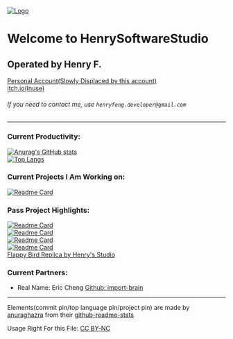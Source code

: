 [![Logo](https://user-images.githubusercontent.com/86927130/141529514-38cd9f88-7590-4241-92b0-9be5146b8c0b.png)](https://github.com/HenrySoftwareStudio)
# Welcome to HenrySoftwareStudio
## Operated by Henry F.
[Personal Account(Slowly Displaced by this account)](https://github.com/HenryFeng2)\
[itch.io(Inuse)](https://henrys-studio.itch.io/)
###### If you need to contact me, use `henryfeng.developer@gmail.com`
---
### Current Productivity:
[![Anurag's GitHub stats](https://github-readme-stats.vercel.app/api?username=HenrySoftwareStudio)](https://github.com/HenrySoftwareStudio?tab=repositories)\
[![Top Langs](https://github-readme-stats.vercel.app/api/top-langs/?username=HenrySoftwareStudio&layout=compact)](https://github.com/HenrySoftwareStudio?tab=repositories)
### Current Projects I Am Working on:
[![Readme Card](https://github-readme-stats.vercel.app/api/pin/?username=eAlasdair&repo=DVPathTracer)](https://github.com/eAlasdair/DVPathTracer)
### Pass Project Highlights:
[![Readme Card](https://github-readme-stats.vercel.app/api/pin/?username=HenrySoftwareStudio&repo=tic-tac-toe_board&show_owner=true)](https://github.com/HenrySoftwareStudio/tic-tac-toe_board)\
[![Readme Card](https://github-readme-stats.vercel.app/api/pin/?username=HenrySoftwareStudio&repo=Jeopardy&show_owner=true)](https://github.com/HenrySoftwareStudio/Jeopardy)\
[![Readme Card](https://github-readme-stats.vercel.app/api/pin/?username=import-brain&repo=basic_calc)](https://github.com/import-brain/basic_calc)\
[![Readme Card](https://github-readme-stats.vercel.app/api/pin/?username=HenrySoftwareStudio&repo=MathUIEngine)](https://henrysoftwarestudio.github.io/MathUIEngine/)\
[Flappy Bird Replica by Henry's Studio](https://henrys-studio.itch.io/flappy-bird-replica)
### Current Partners:
- Real Name: Eric Cheng  [Github: import-brain](https://github.com/import-brain)

---
Elements(commit pin/top language pin/project pin) are made by [anuraghazra](https://github.com/anuraghazra) from their [github-readme-stats](https://github.com/anuraghazra/github-readme-stats)

Usage Right For this File: [CC BY-NC](https://creativecommons.org/licenses/by-nc/4.0/)
